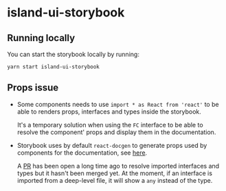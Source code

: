 # island-ui-storybook

## Running locally

You can start the storybook locally by running:

```
yarn start island-ui-storybook
```

## Props issue

- Some components needs to use `import * as React from 'react'` to be able to renders props, interfaces and types inside the storybook.

  It's a temporary solution when using the `FC` interface to be able to resolve the component' props and display them in the documentation.

- Storybook uses by default `react-docgen` to generate props used by components for the documentation, see [here](https://github.com/storybookjs/storybook/blob/master/addons/docs/react/README.md#typescript-props-with-react-docgen).

  A [PR](https://github.com/reactjs/react-docgen/pull/352) has been open a long time ago to resolve imported interfaces and types but it hasn't been merged yet. At the moment, if an interface is imported from a deep-level file, it will show a `any` instead of the type.
